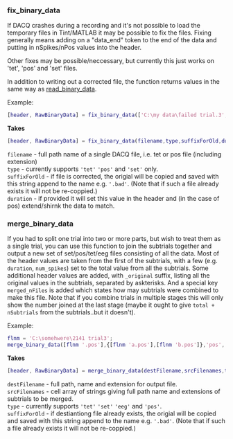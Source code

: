 ### fix_binary_data
If DACQ crashes during a recording and it's not possible to load the temporary files in Tint/MATLAB it may be possible to fix the files.  Fixing generally means adding on a "data_end" token to the end of the data and putting in nSpikes/nPos values into the header.

Other fixes may be possible/neccessary, but currently this just works on 'tet', 'pos' and 'set' files.

In addition to writing out a corrected file, the function returns values in the same way as [read_binary_data](../LoadData#read_binary_data).

Example:   
```matlab
[header, RawBinaryData] = fix_binary_data(['C:\my data\failed trial.3','tet','.bad',1200)
```

**Takes**
```matlab
[header, RawBinaryData] = fix_binary_data(filename,type,suffixForOld,duration)
```

`filename` - full path name of a single DACQ file, i.e. tet or pos file (including extension)     
`type` - currently supports `'tet'` `'pos'` and `'set'` only.   
`suffixForOld` - if file is corrected, the origial will be copied and saved with this string append to the name e.g. `'.bad'`. (Note that if such a file already exists it will not be re-coppied.)   
`duration` - if provided it will set this value in the header and (in the case of pos) extend/shirnk the data to match.   

### merge_binary_data
If you had to split one trial into two or more parts, but wish to treat them as a single trial, you can use this function to join the subtrials together and output a new set of set/pos/tet/eeg files consisting of all the data.
Most of the header values are taken from the first of the subtrials, with a few (e.g. `duration`, `num_spikes`) set to the total value from all the subtrials.  Some additional header values are added, with `_original` suffix, listing all the original values in the subtrials, separated by askterisks.  And a special key `merged_nFiles` is added which states how may subtrials were combined to make this file.  Note that if you combine trials in multiple stages this will only show the number joined at the last stage (maybe it ought to give `total + nSubtrials` from the subtrials..but it doesn't).

Example:
```matlab
flnm = 'C:\somehwere\2141 trial3';
merge_binary_data([flnm '.pos'],{[flnm 'a.pos'],[flnm 'b.pos']},'pos','.old');
```

**Takes**
```matlab
[header, RawBinaryData] = merge_binary_data(destFilename,srcFilenames,type,suffixForOld)
```

`destFilename` - full path, name and extension for output file.   
`srcFilenames` - cell array of strings giving full path name and extensions of subtrials to be merged.    
`type` - currently supports `'tet'` `'set'` `'eeg'` and `'pos'`.     
`suffixForOld` - if destiantiong file already exists, the origial will be copied and saved with this string append to the name e.g. `'.bad'`. (Note that if such a file already exists it will not be re-coppied.)      
